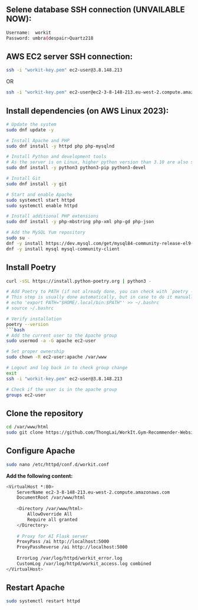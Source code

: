 ## Selene database SSH connection (UNVAILABLE NOW):
```bash
Username:  workit
Password: umbra(despair>Quartz218
```

## AWS EC2 server SSH connection:
```bash
ssh -i "workit-key.pem" ec2-user@3.8.148.213
```
OR
```bash
ssh -i "workit-key.pem" ec2-user@ec2-3-8-148-213.eu-west-2.compute.amazonaws.
```

## Install dependencies (on AWS Linux 2023):
```bash
# Update the system
sudo dnf update -y

# Install Apache and PHP
sudo dnf install -y httpd php php-mysqlnd

# Install Python and development tools
# As the server is on Linux, higher python version than 3.10 are also supported Tensorflow GPU
sudo dnf install -y python3 python3-pip python3-devel

# Install Git
sudo dnf install -y git

# Start and enable Apache
sudo systemctl start httpd
sudo systemctl enable httpd

# Install additional PHP extensions
sudo dnf install -y php-mbstring php-xml php-gd php-json

# Add the MySQL Yum repository
sudo su -
dnf -y install https://dev.mysql.com/get/mysql84-community-release-el9-1.noarch.rpm
dnf -y install mysql mysql-community-client
```

## Install Poetry
```bash
curl -sSL https://install.python-poetry.org | python3 -

# Add Poetry to PATH (if not already done, you can check with `poetry --version`)
# This step is usually done automatically, but in case to do it manually:
# echo 'export PATH="$HOME/.local/bin:$PATH"' >> ~/.bashrc
# source ~/.bashrc

# Verify installation
poetry --version
```bash
# Add the current user to the Apache group
sudo usermod -a -G apache ec2-user

# Set proper ownership
sudo chown -R ec2-user:apache /var/www

# Logout and log back in to check group change
exit
ssh -i "workit-key.pem" ec2-user@3.8.148.213

# Check if the user is in the apache group
groups ec2-user
```

## Clone the repository
```bash
cd /var/www/html
sudo git clone https://github.com/ThongLai/WorkIt.Gym-Recommender-Website .
```

## Configure Apache
```bash
sudo nano /etc/httpd/conf.d/workit.conf
```

**Add the following content:**

```bash
<VirtualHost *:80>
    ServerName ec2-3-8-148-213.eu-west-2.compute.amazonaws.com
    DocumentRoot /var/www/html
    
    <Directory /var/www/html>
        AllowOverride All
        Require all granted
    </Directory>
    
    # Proxy for AI Flask server
    ProxyPass /ai http://localhost:5000
    ProxyPassReverse /ai http://localhost:5000
    
    ErrorLog /var/log/httpd/workit_error.log
    CustomLog /var/log/httpd/workit_access.log combined
</VirtualHost>
```

## Restart Apache
```bash
sudo systemctl restart httpd
```
